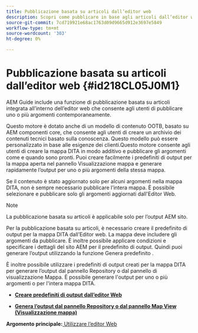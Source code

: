 ```yaml
---
title: Pubblicazione basata su articoli dall’editor web
description: Scopri come pubblicare in base agli articoli dall’editor web
source-git-commit: 7cd719921e68ac1763d09d9665d912e3697e5849
workflow-type: tm+mt
source-wordcount: '303'
ht-degree: 0%

---
```



# Pubblicazione basata su articoli dall’editor web {#id218CL05J0M1}

AEM Guide include una funzione di pubblicazione basata su articoli integrata all’interno dell’editor web che consente agli utenti di pubblicare uno o più argomenti contemporaneamente.

Questo motore è dotato anche di un modello di contenuto OOTB, basato su AEM componenti core, che consente agli utenti di creare un archivio dei contenuti tecnici basato sulla conoscenza. Questo modello può essere personalizzato in base alle esigenze dei clienti.Questo motore consente agli utenti di creare la mappa DITA in modo additivo e pubblicare gli argomenti come e quando sono pronti. Puoi creare facilmente i predefiniti di output per la mappa aperta nel pannello Visualizzazione mappa e generare rapidamente l’output per uno o più argomenti della stessa mappa.

Se il contenuto è stato aggiornato solo per alcuni argomenti nella mappa DITA, non è sempre necessario pubblicare l’intera mappa. È possibile selezionare e pubblicare solo gli argomenti aggiornati dall&#39;Editor Web.

>[!NOTE]
>
> La pubblicazione basata su articoli è applicabile solo per l’output AEM sito.

Per la pubblicazione basata su articoli, è necessario creare il predefinito di output per la mappa DITA dall’Editor web. La mappa deve includere gli argomenti da pubblicare. È inoltre possibile applicare condizioni e specificare i dettagli del sito AEM per il predefinito di output. Quindi puoi generare l’output utilizzando la funzione Genera predefinito .

È inoltre possibile utilizzare i predefiniti di output creati per la mappa DITA per generare l’output dal pannello Repository o dal pannello di visualizzazione Mappa. È possibile generare l&#39;output per uno o più argomenti o per l&#39;intera mappa DITA.

- **[Creare predefiniti di output dall’editor Web](web-editor-article-publishing-presets.md)**

- **[Genera l’output dal pannello Repository o dal pannello Map View (Visualizzazione mappa)](web-editor-article-publishing-output.md)**


**Argomento principale:**[ Utilizzare l’editor Web](web-editor.md)

